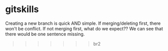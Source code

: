 # gitskills
Creating a new branch is quick AND simple.
If merging/deleting first, there won't be conflict.
If not merging first, what do we expect??
We can see that there would be one sentence missing.
>>>>>>> br2
